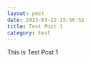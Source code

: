 ```yaml
---
layout: post
date: 2013-03-22 15:56:52
title: Test Post 1
category: test
---
```


This is Test Post 1

